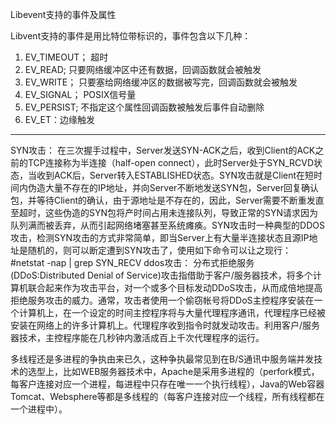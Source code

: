 Libevent支持的事件及属性

Libvent支持的事件是用比特位带标识的，事件包含以下几种：

1. EV_TIMEOUT； 超时
2. EV_READ;  只要网络缓冲区中还有数据，回调函数就会被触发
3. EV_WRITE； 只要塞给网络缓冲区的数据被写完，回调函数就会被触发
4. EV_SIGNAL； POSIX信号量
5. EV_PERSIST; 不指定这个属性回调函数被触发后事件自动删除
6. EV_ET：边缘触发

---

SYN攻击：
  在三次握手过程中，Server发送SYN-ACK之后，收到Client的ACK之前的TCP连接称为半连接（half-open connect），此时Server处于SYN_RCVD状态，当收到ACK后，Server转入ESTABLISHED状态。SYN攻击就是Client在短时间内伪造大量不存在的IP地址，并向Server不断地发送SYN包，Server回复确认包，并等待Client的确认，由于源地址是不存在的，因此，Server需要不断重发直至超时，这些伪造的SYN包将产时间占用未连接队列，导致正常的SYN请求因为队列满而被丢弃，从而引起网络堵塞甚至系统瘫痪。SYN攻击时一种典型的DDOS攻击，检测SYN攻击的方式非常简单，即当Server上有大量半连接状态且源IP地址是随机的，则可以断定遭到SYN攻击了，使用如下命令可以让之现行：
  #netstat -nap | grep SYN_RECV
ddos攻击：
分布式拒绝服务(DDoS:Distributed Denial of Service)攻击指借助于客户/服务器技术，将多个计算机联合起来作为攻击平台，对一个或多个目标发动DDoS攻击，从而成倍地提高拒绝服务攻击的威力。通常，攻击者使用一个偷窃帐号将DDoS主控程序安装在一个计算机上，在一个设定的时间主控程序将与大量代理程序通讯，代理程序已经被安装在网络上的许多计算机上。代理程序收到指令时就发动攻击。利用客户/服务器技术，主控程序能在几秒钟内激活成百上千次代理程序的运行。



多线程还是多进程的争执由来已久，这种争执最常见到在B/S通讯中服务端并发技术的选型上，比如WEB服务器技术中，Apache是采用多进程的（perfork模式，每客户连接对应一个进程，每进程中只存在唯一一个执行线程），Java的Web容器Tomcat、Websphere等都是多线程的（每客户连接对应一个线程，所有线程都在一个进程中）。